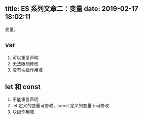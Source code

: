 title: ES 系列文章二：变量
date: 2019-02-17 18:02:11
---

变量。

<!-- more -->

## var

1. 可以重复声明
2. 无法限制修改
3. 没有块级作用域

## let 和 const

1. 不能重复声明
2. let 定义的变量可修改，const 定义的变量不可修改
3. 块级作用域
